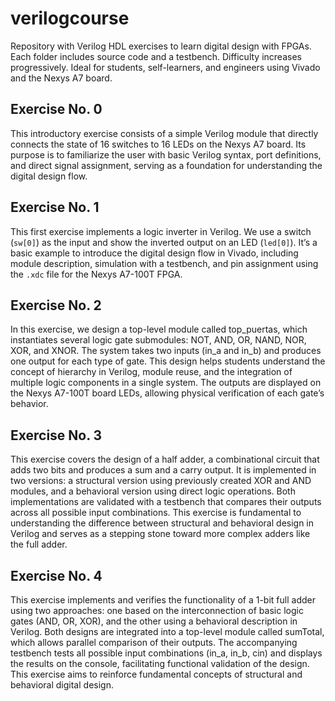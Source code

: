 # verilogcourse
Repository with Verilog HDL exercises to learn digital design with FPGAs. Each folder includes source code and a testbench. Difficulty increases progressively. Ideal for students, self-learners, and engineers using Vivado and the Nexys A7 board.

## Exercise No. 0
This introductory exercise consists of a simple Verilog module that directly connects the state of 16 switches to 16 LEDs on the Nexys A7 board. Its purpose is to familiarize the user with basic Verilog syntax, port definitions, and direct signal assignment, serving as a foundation for understanding the digital design flow.

## Exercise No. 1
This first exercise implements a logic inverter in Verilog. We use a switch (`sw[0]`) as the input and show the inverted output on an LED (`led[0]`). It’s a basic example to introduce the digital design flow in Vivado, including module description, simulation with a testbench, and pin assignment using the `.xdc` file for the Nexys A7-100T FPGA.

## Exercise No. 2
In this exercise, we design a top-level module called top_puertas, which instantiates several logic gate submodules: NOT, AND, OR, NAND, NOR, XOR, and XNOR. The system takes two inputs (in_a and in_b) and produces one output for each type of gate. This design helps students understand the concept of hierarchy in Verilog, module reuse, and the integration of multiple logic components in a single system. The outputs are displayed on the Nexys A7-100T board LEDs, allowing physical verification of each gate’s behavior.

## Exercise No. 3
This exercise covers the design of a half adder, a combinational circuit that adds two bits and produces a sum and a carry output. It is implemented in two versions: a structural version using previously created XOR and AND modules, and a behavioral version using direct logic operations. Both implementations are validated with a testbench that compares their outputs across all possible input combinations. This exercise is fundamental to understanding the difference between structural and behavioral design in Verilog and serves as a stepping stone toward more complex adders like the full adder.

## Exercise No. 4
This exercise implements and verifies the functionality of a 1-bit full adder using two approaches: one based on the interconnection of basic logic gates (AND, OR, XOR), and the other using a behavioral description in Verilog. Both designs are integrated into a top-level module called sumTotal, which allows parallel comparison of their outputs. The accompanying testbench tests all possible input combinations (in_a, in_b, cin) and displays the results on the console, facilitating functional validation of the design. This exercise aims to reinforce fundamental concepts of structural and behavioral digital design.
